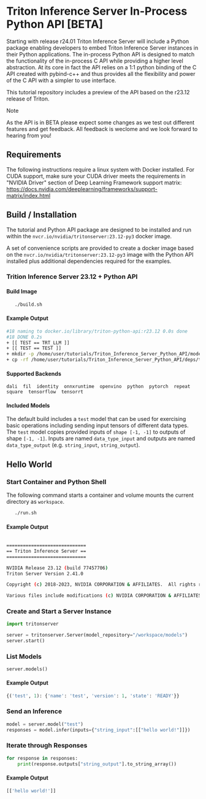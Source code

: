 # Triton Inference Server In-Process Python API [BETA]

Starting with release r24.01 Triton Inference Server will include a
Python package enabling developers to embed Triton Inference Server
instances in their Python applications. The in-process Python API is
designed to match the functionality of the in-process C API while
providing a higher level abstraction. At its core in fact the API
relies on a 1:1 python binding of the C API created with pybind-c++
and thus provides all the flexibility and power of the C API with a
simpler to use interface. 

This tutorial repository includes a preview of the API based on the
r23.12 release of Triton.

> [!Note]
> As the API is in BETA please expect some changes as we 
> test out different features and get feedback.
> All feedback is weclome and we look forward to hearing from you!

## Requirements

The following instructions require a linux system with Docker
installed. For CUDA support, make sure your CUDA driver meets the
requirements in "NVIDIA Driver" section of Deep Learning Framework
support matrix:
https://docs.nvidia.com/deeplearning/frameworks/support-matrix/index.html

## Build / Installation

The tutorial and Python API package are designed to be installed and
run within the `nvcr.io/nvidia/tritonserver:23.12-py3` docker image.

A set of convenience scripts are provided to create a docker image
based on the `nvcr.io/nvidia/tritonserver:23.12-py3` image with the
Python API installed plus additional dependencies required for the
examples.

### Trition Inference Server 23.12 + Python API

#### Build Image
```bash
   ./build.sh
```

#### Example Output
```bash
#18 naming to docker.io/library/triton-python-api:r23.12 0.0s done
#18 DONE 0.2s
+ [[ TEST == TRT_LLM ]]
+ [[ TEST == TEST ]]
+ mkdir -p /home/user/tutorials/Triton_Inference_Server_Python_API/models
+ cp -rf /home/user/tutorials/Triton_Inference_Server_Python_API/deps/test/test_api_models/test /home/user/tutorials/Triton_Inference_Server_Python_API/models/.
```

#### Supported Backends
```
dali  fil  identity  onnxruntime  openvino  python  pytorch  repeat  square  tensorflow  tensorrt
```

#### Included Models

The default build includes a `test` model that can be used for
exercising basic operations including sending input tensors of
different data types. The `test` model copies provided inputs of
`shape [-1, -1]` to outputs of shape `[-1, -1]`. Inputs are named
`data_type_input` and outputs are named `data_type_output`
(e.g. `string_input`, `string_output`).


## Hello World

### Start Container and Python Shell

The following command starts a container and volume mounts the current
directory as `workspace`.

```bash
   ./run.sh
```

#### Example Output

```bash
   
=============================
== Triton Inference Server ==
=============================

NVIDIA Release 23.12 (build 77457706)
Triton Server Version 2.41.0

Copyright (c) 2018-2023, NVIDIA CORPORATION & AFFILIATES.  All rights reserved.

Various files include modifications (c) NVIDIA CORPORATION & AFFILIATES.  All rights reserved.

```

### Create and Start a Server Instance

```python
import tritonserver

server = tritonserver.Server(model_repository="/workspace/models")
server.start()
```

### List Models

```
server.models()
```

#### Example Output
```python
{('test', 1): {'name': 'test', 'version': 1, 'state': 'READY'}}
```

### Send an Inference

```python
model = server.model("test")
responses = model.infer(inputs={"string_input":[["hello world!"]]})
```

### Iterate through Responses

```python
for response in responses:
    print(response.outputs["string_output"].to_string_array())
```

#### Example Output
```python
[['hello world!']]
```
